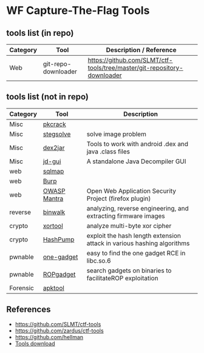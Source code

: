 WF Capture-The-Flag Tools
===

## tools list (in repo)
| Category | Tool | Description / Reference |
|----------|------|-------------|
| Web | git-repo-downloader | https://github.com/SLMT/ctf-tools/tree/master/git-repository-downloader |

## tools list (not in repo)
| Category | Tool | Description |
|----------|------|-------------|
| Misc | [pkcrack]() |  |
| Misc | [stegsolve]() | solve image problem |
| Misc | [dex2jar](https://github.com/pxb1988/dex2jar) | Tools to work with android .dex and java .class files |
| Misc | [jd-gui](https://github.com/java-decompiler/jd-gui) | A standalone Java Decompiler GUI |
| web | [sqlmap](https://github.com/sqlmapproject/sqlmap) |  |
| web | [Burp]() |  |
| web | [OWASP Mantra](https://www.owasp.org/index.php/Main_Page) | Open Web Application Security Project (firefox plugin) |
| reverse | [binwalk](https://github.com/ReFirmLabs/binwalk) | analyzing, reverse engineering, and extracting firmware images |
| crypto | [xortool](https://github.com/hellman/xortool) | analyze multi-byte xor cipher |
| crypto | [HashPump](https://github.com/bwall/HashPump) | exploit the hash length extension attack in various hashing algorithms |
| pwnable | [one-gadget](https://github.com/david942j/one_gadget) | easy to find the one gadget RCE in libc.so.6 |
| pwnable | [ROPgadget](https://github.com/JonathanSalwan/ROPgadget) | search gadgets on binaries to facilitateROP exploitation |
| Forensic | [apktool](https://ibotpeaches.github.io/Apktool) |  |
    


## References
* https://github.com/SLMT/ctf-tools
* https://github.com/zardus/ctf-tools
* https://github.com/hellman
* [Tools download](https://down.52pojie.cn/Tools/)

